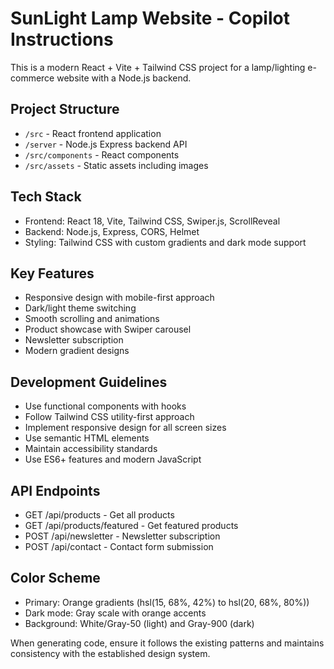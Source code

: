 <!-- Use this file to provide workspace-specific custom instructions to Copilot. For more details, visit https://code.visualstudio.com/docs/copilot/copilot-customization#_use-a-githubcopilotinstructionsmd-file -->

# SunLight Lamp Website - Copilot Instructions

This is a modern React + Vite + Tailwind CSS project for a lamp/lighting e-commerce website with a Node.js backend.

## Project Structure
- `/src` - React frontend application
- `/server` - Node.js Express backend API
- `/src/components` - React components
- `/src/assets` - Static assets including images

## Tech Stack
- Frontend: React 18, Vite, Tailwind CSS, Swiper.js, ScrollReveal
- Backend: Node.js, Express, CORS, Helmet
- Styling: Tailwind CSS with custom gradients and dark mode support

## Key Features
- Responsive design with mobile-first approach
- Dark/light theme switching
- Smooth scrolling and animations
- Product showcase with Swiper carousel
- Newsletter subscription
- Modern gradient designs

## Development Guidelines
- Use functional components with hooks
- Follow Tailwind CSS utility-first approach
- Implement responsive design for all screen sizes
- Use semantic HTML elements
- Maintain accessibility standards
- Use ES6+ features and modern JavaScript

## API Endpoints
- GET /api/products - Get all products
- GET /api/products/featured - Get featured products
- POST /api/newsletter - Newsletter subscription
- POST /api/contact - Contact form submission

## Color Scheme
- Primary: Orange gradients (hsl(15, 68%, 42%) to hsl(20, 68%, 80%))
- Dark mode: Gray scale with orange accents
- Background: White/Gray-50 (light) and Gray-900 (dark)

When generating code, ensure it follows the existing patterns and maintains consistency with the established design system.
